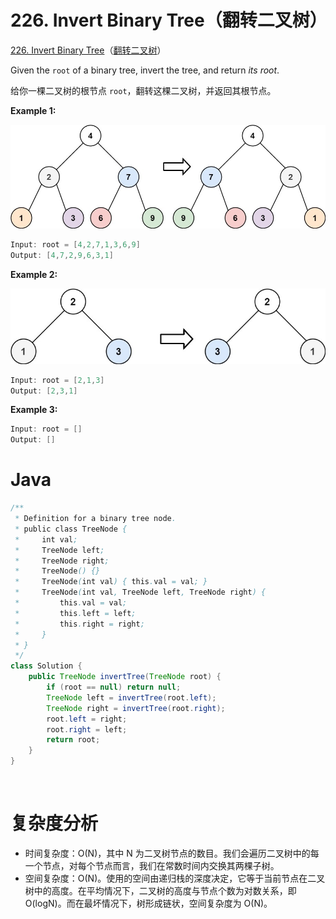 # 226. Invert Binary Tree（翻转二叉树）

[226. Invert Binary Tree](https://leetcode.com/problems/invert-binary-tree/)（[翻转二叉树](https://leetcode.cn/problems/invert-binary-tree/)）

Given the `root`​ of a binary tree, invert the tree, and return *its root*.

给你一棵二叉树的根节点 `root`​ ，翻转这棵二叉树，并返回其根节点。

**Example 1:**

​![image](assets/image-20240802160349-p5j9i9q.png)​

```java
Input: root = [4,2,7,1,3,6,9]
Output: [4,7,2,9,6,3,1]
```

**Example 2:**

​![image](assets/image-20240802160357-krwyip8.png)​

```java
Input: root = [2,1,3]
Output: [2,3,1]
```

**Example 3:**

```java
Input: root = []
Output: []
```

# Java

```java
/**
 * Definition for a binary tree node.
 * public class TreeNode {
 *     int val;
 *     TreeNode left;
 *     TreeNode right;
 *     TreeNode() {}
 *     TreeNode(int val) { this.val = val; }
 *     TreeNode(int val, TreeNode left, TreeNode right) {
 *         this.val = val;
 *         this.left = left;
 *         this.right = right;
 *     }
 * }
 */
class Solution {
    public TreeNode invertTree(TreeNode root) {
        if (root == null) return null;
        TreeNode left = invertTree(root.left);
        TreeNode right = invertTree(root.right);
        root.left = right;
        root.right = left;
        return root;
    }
}
```

‍

# 复杂度分析

* 时间复杂度：O(N)，其中 N 为二叉树节点的数目。我们会遍历二叉树中的每一个节点，对每个节点而言，我们在常数时间内交换其两棵子树。
* 空间复杂度：O(N)。使用的空间由递归栈的深度决定，它等于当前节点在二叉树中的高度。在平均情况下，二叉树的高度与节点个数为对数关系，即 O(logN)。而在最坏情况下，树形成链状，空间复杂度为 O(N)。

‍
